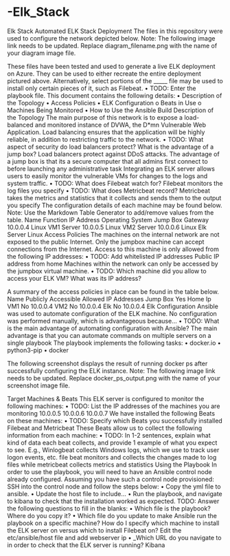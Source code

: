 # -Elk_Stack
Elk Stack
Automated ELK Stack Deployment
The files in this repository were used to configure the network depicted below.
Note: The following image link needs to be updated. Replace diagram_filename.png with the name of your diagram image file.
 
These files have been tested and used to generate a live ELK deployment on Azure. They can be used to either recreate the entire deployment pictured above. Alternatively, select portions of the _____ file may be used to install only certain pieces of it, such as Filebeat.
•	TODO: Enter the playbook file.
This document contains the following details:
•	Description of the Topology
•	Access Policies
•	ELK Configuration
o	Beats in Use
o	Machines Being Monitored
•	How to Use the Ansible Build
Description of the Topology
The main purpose of this network is to expose a load-balanced and monitored instance of DVWA, the D*mn Vulnerable Web Application.
Load balancing ensures that the application will be highly reliable, in addition to restricting traffic to the network.
•	TODO: What aspect of security do load balancers protect? What is the advantage of a jump box? Load balancers protect against DDoS attacks. The advantage of a jump box is that its a secure computer that all admins first connect to before launching any administrative task
Integrating an ELK server allows users to easily monitor the vulnerable VMs for changes to the logs and system traffic.
•	TODO: What does Filebeat watch for? Filebeat monitors the log files you specify
•	TODO: What does Metricbeat record? Metricbeat takes the metrics and statistics that it collects and sends them to the output you specify
The configuration details of each machine may be found below. Note: Use the Markdown Table Generator to add/remove values from the table.
Name	Function	IP Address	Operating System
Jump Box	Gateway	10.0.0.4	Linux
VM1                 	Server	10.0.0.5	Linux
VM2	Server	10.0.0.6	Linux
Elk 	Server		Linux
Access Policies
The machines on the internal network are not exposed to the public Internet.
Only the jumpbox machine can accept connections from the Internet. Access to this machine is only allowed from the following IP addresses:
•	TODO: Add whitelisted IP addresses Public IP address from home
Machines within the network can only be accessed by the jumpbox virtual machine.
•	TODO: Which machine did you allow to access your ELK VM? What was its IP address?



A summary of the access policies in place can be found in the table below.
Name	Publicly Accessible	Allowed IP Addresses
Jump Box	Yes	Home Ip
VM1	No	10.0.0.4
VM2 	No	10.0.0.4
Elk	No	10.0.0.4
Elk Configuration
Ansible was used to automate configuration of the ELK machine. No configuration was performed manually, which is advantageous because...
•	TODO: What is the main advantage of automating configuration with Ansible? The main advantage is that you can automate commands on multiple servers on a single playbook
The playbook implements the following tasks:
•	docker.io
•	python3-pip
•	docker

The following screenshot displays the result of running docker ps after successfully configuring the ELK instance.
Note: The following image link needs to be updated. Replace docker_ps_output.png with the name of your screenshot image file.
 
Target Machines & Beats
This ELK server is configured to monitor the following machines:
•	TODO: List the IP addresses of the machines you are monitoring 10.0.0.5 10.0.0.6 10.0.0.7
We have installed the following Beats on these machines:
•	TODO: Specify which Beats you successfully installed Filebeat and Metricbeat 
These Beats allow us to collect the following information from each machine:
•	TODO: In 1-2 sentences, explain what kind of data each beat collects, and provide 1 example of what you expect to see. E.g., Winlogbeat collects Windows logs, which we use to track user logon events, etc. file beat monitors and collects the changes made to log files while metricbeat collects metrics and statistics 
Using the Playbook
In order to use the playbook, you will need to have an Ansible control node already configured. Assuming you have such a control node provisioned:
SSH into the control node and follow the steps below:
•	Copy the yml file to ansible.
•	Update the host file to include...
•	Run the playbook, and navigate to kibana to check that the installation worked as expected.
TODO: Answer the following questions to fill in the blanks:
•	Which file is the playbook? Where do you copy it?
•	Which file do you update to make Ansible run the playbook on a specific machine? How do I specify which machine to install the ELK server on versus which to install Filebeat on? Edit the etc/ansible/host file and add webserver ip
•	_Which URL do you navigate to in order to check that the ELK server is running? Kibana
